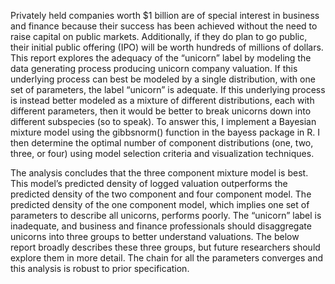 Privately held companies worth $1 billion are of special interest in business and finance because their success has been achieved without the need to raise capital on public markets. Additionally, if they do plan to go public, their initial public offering (IPO) will be worth hundreds of millions of dollars. This report explores the adequacy of the “unicorn” label by modeling the data generating process producing unicorn company valuation. If this underlying process can best be modeled by a single distribution, with one set of parameters, the label “unicorn” is adequate. If this underlying process is instead better modeled as a mixture of different distributions, each with different parameters, then it would be better to break unicorns down into different subspecies (so to speak). To answer this, I implement a Bayesian mixture model using the gibbsnorm() function in the bayess package in R. I then determine the optimal number of component distributions (one, two, three, or four) using model selection criteria and visualization techniques.

The analysis concludes that the three component mixture model is best. This model’s predicted density of logged valuation outperforms the predicted density of the two component and four component model. The predicted density of the one component model, which implies one set of parameters to describe all unicorns, performs poorly. The “unicorn” label is inadequate, and business and finance professionals should disaggregate unicorns into three groups to better understand valuations. The below report broadly describes these three groups, but future researchers should explore them in more detail. The chain for all the parameters converges and this analysis is robust to prior specification. 
